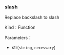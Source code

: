 
### slash


Replace backslash to slash


Kind：Function


Parameters：

- str(`string`, `necessary`) 

